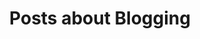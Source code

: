 ---
layout: tagpage
title: Posts about Blogging
tag: blogging
permalink: /tags/blogging/ # This is only required for pretty links.
---